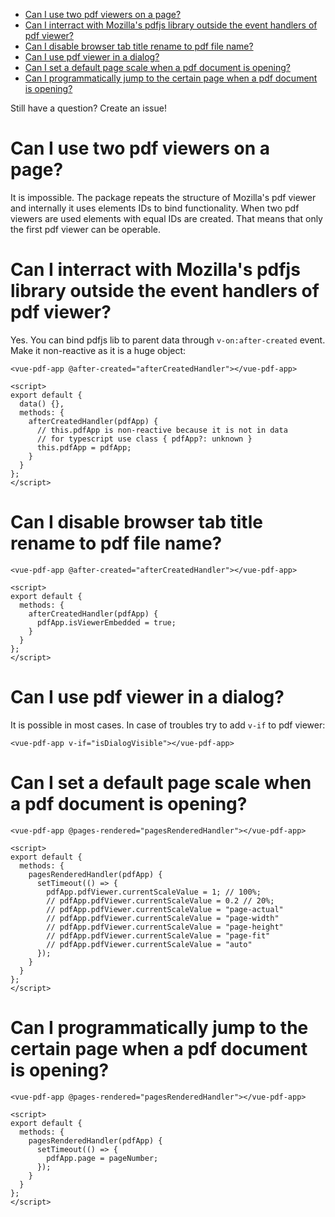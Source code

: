 - [Can I use two pdf viewers on a page?](#can-i-use-two-pdf-viewers-on-a-page)
- [Can I interract with Mozilla's pdfjs library outside the event handlers of pdf viewer?](#can-i-interract-with-mozilla's-pdfjs-library-outside-the-event-handlers-of-pdf-viewer)
- [Can I disable browser tab title rename to pdf file name?](#can-i-disable-browser-tab-title-rename-to-pdf-file-name)
- [Can I use pdf viewer in a dialog?](#can-i-use-pdf-viewer-in-a-dialog)
- [Can I set a default page scale when a pdf document is opening?](#can-i-set-a-default-page-scale-when-a-pdf-document-is-opening)
- [Can I programmatically jump to the certain page when a pdf document is opening?](#can-i-programmatically-jump-to-the-certain-page-when-a-pdf-document-is-opening)

Still have a question? Create an issue!

# Can I use two pdf viewers on a page?

It is impossible. The package repeats the structure of Mozilla's pdf viewer and internally it uses elements IDs to bind functionality. When two pdf viewers are used elements with equal IDs are created. That means that only the first pdf viewer can be operable.

# Can I interract with Mozilla's pdfjs library outside the event handlers of pdf viewer?

Yes. You can bind pdfjs lib to parent data through `v-on:after-created` event. Make it non-reactive as it is a huge object:

```vue
<vue-pdf-app @after-created="afterCreatedHandler"></vue-pdf-app>

<script>
export default {
  data() {},
  methods: {
    afterCreatedHandler(pdfApp) {
      // this.pdfApp is non-reactive because it is not in data
      // for typescript use class { pdfApp?: unknown }
      this.pdfApp = pdfApp;
    }
  }
};
</script>
```

# Can I disable browser tab title rename to pdf file name?

```vue
<vue-pdf-app @after-created="afterCreatedHandler"></vue-pdf-app>

<script>
export default {
  methods: {
    afterCreatedHandler(pdfApp) {
      pdfApp.isViewerEmbedded = true;
    }
  }
};
</script>
```

# Can I use pdf viewer in a dialog?

It is possible in most cases. In case of troubles try to add `v-if` to pdf viewer:

```vue
<vue-pdf-app v-if="isDialogVisible"></vue-pdf-app>
```

# Can I set a default page scale when a pdf document is opening?

```vue
<vue-pdf-app @pages-rendered="pagesRenderedHandler"></vue-pdf-app>

<script>
export default {
  methods: {
    pagesRenderedHandler(pdfApp) {
      setTimeout(() => {
        pdfApp.pdfViewer.currentScaleValue = 1; // 100%;
        // pdfApp.pdfViewer.currentScaleValue = 0.2 // 20%;
        // pdfApp.pdfViewer.currentScaleValue = "page-actual"
        // pdfApp.pdfViewer.currentScaleValue = "page-width"
        // pdfApp.pdfViewer.currentScaleValue = "page-height"
        // pdfApp.pdfViewer.currentScaleValue = "page-fit"
        // pdfApp.pdfViewer.currentScaleValue = "auto"
      });
    }
  }
};
</script>
```

# Can I programmatically jump to the certain page when a pdf document is opening?

```vue
<vue-pdf-app @pages-rendered="pagesRenderedHandler"></vue-pdf-app>

<script>
export default {
  methods: {
    pagesRenderedHandler(pdfApp) {
      setTimeout(() => {
        pdfApp.page = pageNumber;
      });
    }
  }
};
</script>
```

